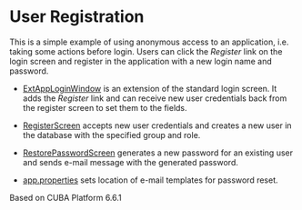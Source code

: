 # User Registration

This is a simple example of using anonymous access to an application, i.e. taking some actions before login. Users can click the *Register* link on the login screen and register in the application with a new login name and password. 

* [ExtAppLoginWindow](https://github.com/cuba-platform/sample-user-registration/blob/master/modules/web/src/com/company/sample/web/loginwindow/ExtAppLoginWindow.java) is an extension of the standard login screen. It adds the *Register* link and can receive new user credentials back from the register screen to set them to the fields.

* [RegisterScreen](https://github.com/cuba-platform/sample-user-registration/blob/master/modules/web/src/com/company/sample/web/register/RegisterScreen.java) accepts new user credentials and creates a new user in the database with the specified group and role. 

* [RestorePasswordScreen](https://github.com/cuba-platform/sample-user-registration/blob/master/modules/web/src/com/company/sample/web/restorepassword/RestorePasswordScreen.java) generates a new password for an existing user and sends e-mail message with the generated password.

* [app.properties](https://github.com/cuba-platform/sample-user-registration/blob/master/modules/core/src/com/company/sample/app.properties) sets location of e-mail templates for password reset.

Based on CUBA Platform 6.6.1
